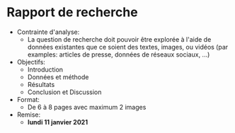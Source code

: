 # Rapport de recherche

- Contrainte d'analyse:
    - La question de recherche doit pouvoir être explorée à l'aide de données existantes que ce soient des textes, images, ou vidéos (par examples: articles de presse, données de réseaux sociaux, ...)
- Objectifs:
    - Introduction
    - Données et méthode
    - Résultats
    - Conclusion et Discussion
- Format:
    - De 6 à 8 pages avec maximum 2 images
- Remise:
    - **lundi 11 janvier 2021**

